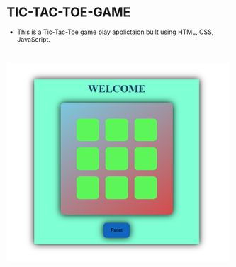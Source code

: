 # TIC-TAC-TOE-GAME
- This is a Tic-Tac-Toe game play applictaion built using HTML, CSS, JavaScript.
<br>

![TIC-TAC-TOE](./IMAGE.png)

